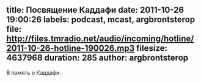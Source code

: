 title: Посвящение Каддафи
date: 2011-10-26 19:00:26
labels: podcast, mcast, argbrontsterop
file: http://files.tmradio.net/audio/incoming/hotline/2011-10-26-hotline-190026.mp3
filesize: 4637968
duration: 285
author: argbrontsterop
---
В память о Каддафи.
